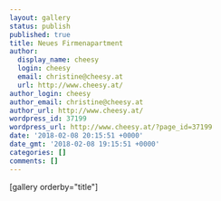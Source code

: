 ```yaml
---
layout: gallery
status: publish
published: true
title: Neues Firmenapartment
author:
  display_name: cheesy
  login: cheesy
  email: christine@cheesy.at
  url: http://www.cheesy.at/
author_login: cheesy
author_email: christine@cheesy.at
author_url: http://www.cheesy.at/
wordpress_id: 37199
wordpress_url: http://www.cheesy.at/?page_id=37199
date: '2018-02-08 20:15:51 +0000'
date_gmt: '2018-02-08 19:15:51 +0000'
categories: []
comments: []
---
```

[gallery orderby="title"]
